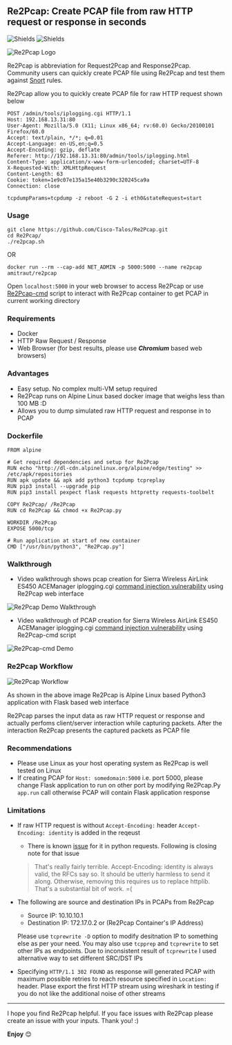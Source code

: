 ## Re2Pcap: Create PCAP file from raw HTTP request or response in seconds
<img src='https://img.shields.io/static/v1?label=Python3&message=Requests%20|%20Flask%20|%20Pexpect%20|%20Http.server%20|%20Http.client%20|%20Httpretty&color=blue' title='Shields'/> <img src='https://img.shields.io/static/v1?label=&message=Snort%20|%20Docker%20|%20Bootstrap4%20|%20Alpine%20Linux%20%20|%20PCAP%20|%20Tcpdump%20|%20Tcpreplay&color=success' title='Shields'/>


<img src='/Re2Pcap/static/img/re2pcap.png' title='Re2Pcap Logo'/>

Re2Pcap is abbreviation for Request2Pcap and Response2Pcap. Community users can quickly create PCAP file using Re2Pcap and test them against [Snort](https://snort.org) rules.

Re2Pcap allow you to quickly create PCAP file for raw HTTP request shown below 
```
POST /admin/tools/iplogging.cgi HTTP/1.1
Host: 192.168.13.31:80
User-Agent: Mozilla/5.0 (X11; Linux x86_64; rv:60.0) Gecko/20100101 Firefox/60.0
Accept: text/plain, */*; q=0.01
Accept-Language: en-US,en;q=0.5
Accept-Encoding: gzip, deflate
Referer: http://192.168.13.31:80/admin/tools/iplogging.html
Content-Type: application/x-www-form-urlencoded; charset=UTF-8
X-Requested-With: XMLHttpRequest
Content-Length: 63
Cookie: token=1e9c07e135a15e40b3290c320245ca9a
Connection: close

tcpdumpParams=tcpdump -z reboot -G 2 -i eth0&stateRequest=start
```

### Usage

```
git clone https://github.com/Cisco-Talos/Re2Pcap.git
cd Re2Pcap/
./re2pcap.sh
```
OR
```
docker run --rm --cap-add NET_ADMIN -p 5000:5000 --name re2pcap amitraut/re2pcap
```

Open `localhost:5000` in your web browser to access Re2Pcap or use [Re2Pcap-cmd](Re2Pcap-cmd) script to interact with Re2Pcap container to get PCAP in current working directory 


### Requirements

* Docker
* HTTP Raw Request / Response
* Web Browser (for best results, please use **_Chromium_** based web browsers) 

### Advantages

* Easy setup. No complex multi-VM setup required
* Re2Pcap runs on Alpine Linux based docker image that weighs less than 100 MB :D
* Allows you to dump simulated raw HTTP request and response in to PCAP

### Dockerfile

```
FROM alpine

# Get required dependencies and setup for Re2Pcap
RUN echo "http://dl-cdn.alpinelinux.org/alpine/edge/testing" >> /etc/apk/repositories
RUN apk update && apk add python3 tcpdump tcpreplay
RUN pip3 install --upgrade pip
RUN pip3 install pexpect flask requests httpretty requests-toolbelt

COPY Re2Pcap/ /Re2Pcap
RUN cd Re2Pcap && chmod +x Re2Pcap.py

WORKDIR /Re2Pcap
EXPOSE 5000/tcp

# Run application at start of new container
CMD ["/usr/bin/python3", "Re2Pcap.py"]
```

### Walkthrough

* Video walkthrough shows pcap creation for Sierra Wireless AirLink ES450 ACEManager iplogging.cgi [command injection vulnerability](https://www.talosintelligence.com/reports/TALOS-2018-0746) using Re2Pcap web interface

<img src='/Re2Pcap/static/img/Re2Pcap_Demo.gif' title='Re2Pcap Demo' alt='Re2Pcap Demo Walkthrough' />

* Video walkthrough of PCAP creation for Sierra Wireless AirLink ES450 ACEManager iplogging.cgi [command injection vulnerability](https://www.talosintelligence.com/reports/TALOS-2018-0746) using Re2Pcap-cmd script

<img src='/Re2Pcap/static/img/Re2Pcap_Demo1.gif' title='Re2Pcap-cmd Demo' alt='Re2Pcap-cmd Demo'/>

### Re2Pcap Workflow

<img src='/Re2Pcap/static/img/workflow.png' title='Re2Pcap Workflow' alt='Re2Pcap Workflow'/>

As shown in the above image Re2Pcap is Alpine Linux based Python3 application with Flask based web interface 

Re2Pcap parses the input data as raw HTTP request or response and actually perfoms client/server interaction while capturing packets. After the interaction Re2Pcap presents the captured packets as PCAP file

### Recommendations

* Please use Linux as your host operating system as Re2Pcap is well tested on Linux
* If creating PCAP for `Host: somedomain:5000` i.e. port 5000, please change Flask application to run on other port by modifying Re2Pcap.Py `app.run` call otherwise PCAP will contain Flask application response

### Limitations

* If raw HTTP request is without `Accept-Encoding:` header `Accept-Encoding: identity` is added in the reqeust
    - There is known [issue](https://github.com/psf/requests/issues/2234) for it in python requests. Following is closing note for that issue 
    > That's really fairly terrible. Accept-Encoding: identity is always valid, the RFCs say so. It should be utterly harmless to send it along. Otherwise, removing this requires us to replace httplib. That's a substantial bit of work. =(

* The following are source and destination IPs in PCAPs from Re2Pcap
    - Source IP: 10.10.10.1
    - Destination IP: 172.17.0.2 or (Re2Pcap Container's IP Address)
    
    Please use `tcprewrite -D` option to modify desitnation IP to something else as per your need. You may also use `tcpprep` and `tcprewrite` to set other IPs as endpoints. Due to inconsistent result of `tcprewrite` I used alternative way to set different SRC/DST IPs

* Specifying `HTTP/1.1 302 FOUND` as response will generated PCAP with maximum possible retries to reach resource specified in `Location:` header. Plase export the first HTTP stream using wireshark in testing if you do not like the additional noise of other streams

---

I hope you find Re2Pcap helpful. If you face issues with Re2Pcap please create an issue with your inputs. Thank you! :)

**Enjoy** 😊
